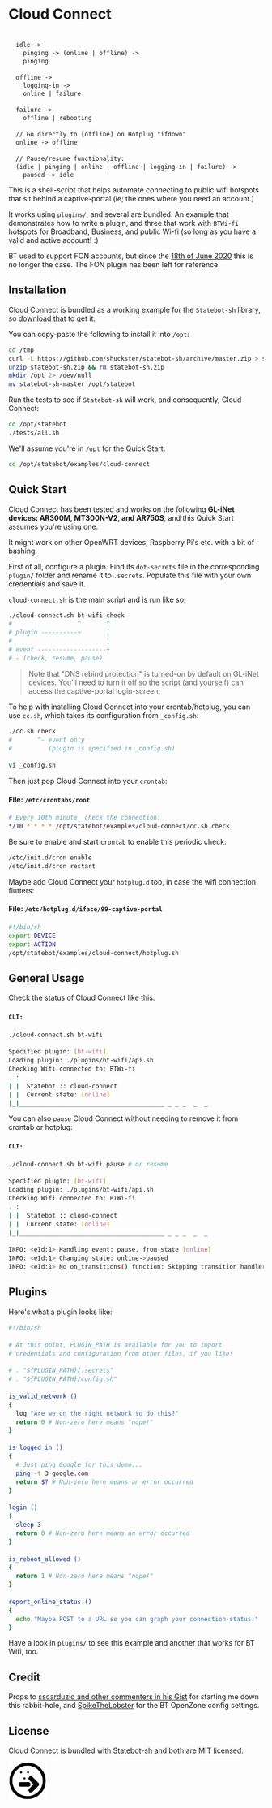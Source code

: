 # Cloud Connect

```

  idle ->
    pinging -> (online | offline) ->
    pinging

  offline ->
    logging-in ->
    online | failure

  failure ->
    offline | rebooting

  // Go directly to [offline] on Hotplug "ifdown"
  online -> offline

  // Pause/resume functionality:
  (idle | pinging | online | offline | logging-in | failure) ->
    paused -> idle

```

This is a shell-script that helps automate connecting to public wifi hotspots that sit behind a captive-portal (ie; the ones where you need an account.)

It works using `plugins/`, and several are bundled: An example that demonstrates how to write a plugin, and three that work with `BTWi-fi` hotspots for Broadband, Business, and public Wi-fi (so long as you have a valid and active account! :)

BT used to support FON accounts, but since the [18th of June 2020](plugins/bt-wifi-with-fon/README.md) this is no longer the case. The FON plugin has been left for reference.

## Installation

Cloud Connect is bundled as a working example for the `Statebot-sh` library, so [download that](https://github.com/shuckster/statebot-sh) to get it.

You can copy-paste the following to install it into `/opt`:

```sh
cd /tmp
curl -L https://github.com/shuckster/statebot-sh/archive/master.zip > statebot-sh.zip
unzip statebot-sh.zip && rm statebot-sh.zip
mkdir /opt 2> /dev/null
mv statebot-sh-master /opt/statebot
```

Run the tests to see if `Statebot-sh` will work, and consequently, Cloud Connect:

```sh
cd /opt/statebot
./tests/all.sh
```

We'll assume you're in `/opt` for the Quick Start:

```sh
cd /opt/statebot/examples/cloud-connect
```

## Quick Start

Cloud Connect has been tested and works on the following **GL-iNet devices: AR300M, MT300N-V2, and AR750S**, and this Quick Start assumes you're using one.

It might work on other OpenWRT devices, Raspberry Pi's etc. with a bit of bashing.

First of all, configure a plugin. Find its `dot-secrets` file in the corresponding `plugin/` folder and rename it to `.secrets`. Populate this file with your own credentials and save it.

`cloud-connect.sh` is the main script and is run like so:

```sh
./cloud-connect.sh bt-wifi check
#                  ^       ^
# plugin ----------+       |
#                          |
# event -------------------+
# - (check, resume, pause)
```

> Note that "DNS rebind protection" is turned-on by default on GL-iNet devices. You'll need to turn it off so the script (and yourself) can access the captive-portal login-screen.

To help with installing Cloud Connect into your crontab/hotplug, you can use `cc.sh`, which takes its configuration from `_config.sh`:

```sh
./cc.sh check
#       ^- event only
#          (plugin is specified in _config.sh)

vi _config.sh
```

Then just pop Cloud Connect into your `crontab`:

#### File: `/etc/crontabs/root`

```sh
# Every 10th minute, check the connection:
*/10 * * * * /opt/statebot/examples/cloud-connect/cc.sh check
```

Be sure to enable and start `crontab` to enable this periodic check:

```sh
/etc/init.d/cron enable
/etc/init.d/cron restart
```

Maybe add Cloud Connect your `hotplug.d` too, in case the wifi connection flutters:

#### File: `/etc/hotplug.d/iface/99-captive-portal`

```sh
#!/bin/sh
export DEVICE
export ACTION
/opt/statebot/examples/cloud-connect/hotplug.sh
```

## General Usage

Check the status of Cloud Connect like this:

#### `CLI:`

```sh
./cloud-connect.sh bt-wifi

Specified plugin: [bt-wifi]
Loading plugin: ./plugins/bt-wifi/api.sh
Checking Wifi connected to: BTWi-fi
. :
| |  Statebot :: cloud-connect
| |  Current state: [online]
|_|________________________________________ _ _ _  _  _
```

You can also `pause` Cloud Connect without needing to remove it from crontab or hotplug:

#### `CLI:`

```sh
./cloud-connect.sh bt-wifi pause # or resume

Specified plugin: [bt-wifi]
Loading plugin: ./plugins/bt-wifi/api.sh
Checking Wifi connected to: BTWi-fi
. :
| |  Statebot :: cloud-connect
| |  Current state: [online]
|_|________________________________________ _ _ _  _  _

INFO: <eId:1> Handling event: pause, from state [online]
INFO: <eId:1> Changing state: online->paused
INFO: <eId:1> No on_transitions() function: Skipping transition handlers
```

## Plugins

Here's what a plugin looks like:

```sh
#!/bin/sh

# At this point, PLUGIN_PATH is available for you to import
# credentials and configuration from other files, if you like!

# . "${PLUGIN_PATH}/.secrets"
# . "${PLUGIN_PATH}/config.sh"

is_valid_network ()
{
  log "Are we on the right network to do this?"
  return 0 # Non-zero here means "nope!"
}

is_logged_in ()
{
  # Just ping Google for this demo...
  ping -t 3 google.com
  return $? # Non-zero here means an error occurred
}

login ()
{
  sleep 3
  return 0 # Non-zero here means an error occurred
}

is_reboot_allowed ()
{
  return 1 # Non-zero here means "nope!"
}

report_online_status ()
{
  echo "Maybe POST to a URL so you can graph your connection-status!"
}
```

Have a look in `plugins/` to see this example and another that works for BT Wifi, too.

## Credit

Props to [sscarduzio and other commenters in his Gist](https://gist.github.com/sscarduzio/05ed0b41d6234530d724) for starting me down this rabbit-hole, and [SpikeTheLobster](https://gist.github.com/sscarduzio/05ed0b41d6234530d724#gistcomment-3336485) for the BT OpenZone config settings.


## License

Cloud Connect is bundled with [Statebot-sh](https://github.com/shuckster/statebot-sh/) and both are [MIT licensed](https://github.com/shuckster/statebot-sh/blob/master/LICENSE).

<img src="../../logo-small.png" width="75" />
